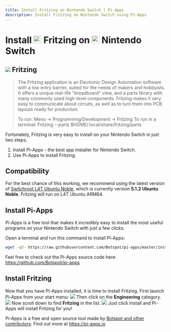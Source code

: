 ```yaml
---
title: Install Fritzing on Nintendo Switch | Pi-Apps
description: Install Fritzing on Nintendo Switch using Pi-Apps
---
```

<div class="simple-install-content content">

# Install <img src="/img/app-icons/Fritzing/icon-64.png" height=24> Fritzing on <img src=/img/other-icons/switch-icon.svg height=24> Nintendo Switch

## <img src="/img/app-icons/Fritzing/icon-64.png"> Fritzing
> The Fritzing application is an Electronic Design Automation software with a low entry barrier, suited for the needs of makers and hobbyists.
> It offers a unique real-life "breadboard" view, and a parts library with many commonly used high-level components. Fritzing makes it very easy to communicate about circuits, as well as to turn them into PCB layouts ready for production. 
> 
> To run: Menu -> Programming/Development -> Fritzing
> To run in a terminal: Fritzing --parts $HOME/.local/share/fritzing/parts

Fortunately, Fritzing is very easy to install on your Nintendo Switch in just two steps.
1. Install Pi-Apps - the best app installer for Nintendo Switch.
2. Use Pi-Apps to install Fritzing.
</div>
<div class="simple-install-content content">

## Compatibility
For the best chance of this working, we recommend using the latest version of [Switchroot L4T Ubuntu Noble](https://wiki.switchroot.org/wiki/linux/l4t-ubuntu-noble-installation-guide), which is currently version **5.1.2 Ubuntu Noble**.
Fritzing will run on L4T Ubuntu ARM64.
</div>
<div class="simple-install-content content">

## Install Pi-Apps

Pi-Apps is a free tool that makes it incredibly easy to install the most useful programs on your Nintendo Switch with just a few clicks.

Open a terminal and run this command to install Pi-Apps:
```bash
wget -qO- https://raw.githubusercontent.com/Botspot/pi-apps/master/install | bash
```
Feel free to check out the Pi-Apps source code here: https://github.com/Botspot/pi-apps
</div>
<div class="simple-install-content content">

## Install Fritzing

Now that you have Pi-Apps installed, it is time to install Fritzing.
First launch Pi-Apps from your start menu:
<img src="/img/start-menu.png">
Then click on the <b>Engineering</b> category.
<img src="/img/category-selections/Engineering.png">
Now scroll down to find <b>Fritzing</b> in the list.
<img src="/img/app-icons/Fritzing/app-selection.png">
Just click Install and Pi-Apps will install Fritzing for you!
</div>
<div class="simple-install-content content">

Pi-Apps is a free and open source tool made by [Botspot and other contributors](/about/#contributors). Find out more at https://pi-apps.io
</div>
